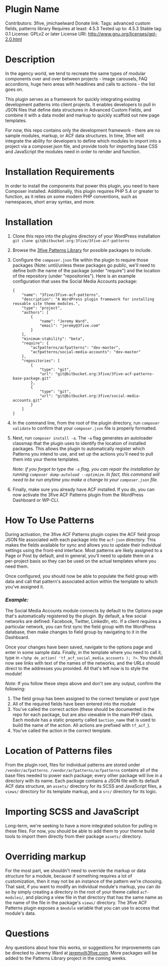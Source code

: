 # Plugin Name
Contributors: 3five, jmichaelward
Donate link: 
Tags: advanced custom fields, patterns library
Requires at least: 4.5.3
Tested up to: 4.5.3
Stable tag: 0.1
License: GPLv2 or later
License URI: http://www.gnu.org/licenses/gpl-2.0.html

# Description
In the agency world, we tend to recreate the same types of modular components over and 
over between projects - image carousels, FAQ accordions, huge hero areas with 
headlines and calls to actions - the list goes on.

This plugin serves as a framework for quickly integrating existing 
development patterns into client projects. It enables developers to pull
in JSON files that define data structures in Advanced Custom Fields, and 
combine it with a data model and markup to quickly scaffold out new page 
templates.

For now, this repo contains only the development framework - there are no
sample modules, markup, or ACF data structures. In time, 3five will integrate
the ability for developers to define which modules to import into a project 
via a composer.json file, and provide tools for importing base CSS and 
JavaScript the modules need in order to render and function. 

# Installation Requirements
In order to install the components that power this plugin, you need to have Composer installed. Additionally,
this plugin requires PHP 5.4 or greater to function, as it relies on some modern PHP conventions, such as 
namespaces, short array syntax, and more.

# Installation
1. Clone this repo into the plugins directory of your WordPress installation `git clone git@bitbucket.org:3five/3five-acf-patterns` 
2. Browse the [3five Patterns Library](https://bitbucket.org/account/user/3five/projects/PL) for possible packages to include.
3. Configure the `composer.json` file within the plugin to require those packages (Note: until/unless these packages go public,
    we'll need to define both the name of the package (under "require") and the location of the repository (under 
    "repositories"). Here is an example configuration that uses the Social Media Accounts package:
    
    ```
    {
        "name": "3five/3five-acf-patterns",
        "description": "A WordPress plugin framework for installing reusable site theme modules.",
        "type": "project",
        "authors": [
            {
                "name": "Jeremy Ward",
                "email": "jeremy@3five.com"
            }
        ],
        "minimum-stability": "beta",
        "require": {
            "acfpatterns/acfpatterns": "dev-master",
            "acfpatterns/social-media-accounts": "dev-master"
        },
        "repositories": [
            {
                "type": "git",
                "url": "git@bitbucket.org:3five/3five-acf-patterns-base-package.git"
            },
            {
                "type": "git",
                "url": "git@bitbucket.org:3five/social-media-accounts.git"
            }
        ]
    }
    ```
4. In the command line, from the root of the plugin directory, run `composer validate` to confirm that your `composer.json`
    file is properly formatted.
5. Next, run `composer install -a`. The `-a` flag generates an autoloader classmap that the plugin uses to identify the
    location of installed packages. This allows the plugin to automatically register which Patterns you intend to use,
    and set up the actions you'll need to pull them into your theme templates. 
    
    *Note: if you forgot to type the `-a` flag, you can repair the installation by running `composer dump-autoload --optimize`.
    In fact, this command will need to be run anytime you make a change to your `composer.json` file.*
6. Finally, make sure you already have ACF installed. If you do, you can now activate the 3five ACF Patterns plugin from 
    the WordPress Dashboard or WP-CLI. 
    
# How To Use Patterns
During activation, the 3five ACF Patterns plugin copies the ACF field group JSON file associated with each package into 
the `acf-json` directory. This makes the fields available for sync and allows you to update their individual settings using
the front-end interface. Most patterns are likely assigned to a Page or Post by default, and in general, you'll need to update
them on a per-project basis so they can be used on the actual templates where you need them.

Once configured, you should now be able to populate the field group with data and call that pattern's associated action
within the template to which you've assigned it.

### _Example:_
The Social Media Accounts module connects by default to the Options page that's automatically registered by the plugin.
By default, a few social networks are defined: Facebook, Twitter, LinkedIn, etc. If a client requires a particular network,
you can first sync the field group with the WordPress database, then make changes to field group by navigating to it in the
Dashboard.

Once your changes have been saved, navigate to the options page and enter in some sample data. Finally, in the 
template where you need to call it, type in `<?php do_action( 'tf_acf_social_media_accounts ); ?>`. You should now see
links with text of the names of the networks, and the URLs should direct to the addresses you provided. All that's
left now is to style the module!

_Note:_ If you follow these steps above and don't see any output, confirm the following:
1. The field group has been assigned to the correct template or post type
2. All of the required fields have been entered into the module
3. You've called the correct action (these should be documented in the repo for each package, but are also viewable
    in the main PHP class. Each module has a static property called `$action_name` that is used to build the name of 
    the action. All actions are prefixed with `tf_acf_`).
4. You've called the action in the correct template.

# Location of Patterns files
From the plugin root, files for individual patterns are stored under `/vendor/acfpatterns`. `/vendor/acfpatterns/acfpatterns`
contains all of the base files needed to power each package; every other package will live in a directory with its name. 
Each package contains a JSON file with its default ACF data structure, an `assets/` directory for its SCSS and JavaScript
files, a `views/` directory for its template markup, and a `src/` directory for its logic.

# Importing SCSS and JavaScript
Long-term, we're seeking to have a more integrated solution for pulling in these files. For now, you should be able to 
add them to your theme build tools to import them directly from their package `assets/` directory.

# Overriding markup
For the most part, we shouldn't need to override the markup or data structure for a module, because if something requires
a lot of customization, then it may not be an instance of the pattern we're choosing. That said, if you want to modify
an individual module's markup, you can do so by simply creating a directory in the root of your theme called
`acf-modules/`, and placing a view file in that directory that has the same name as the name of the file in the 
package's `views/` directory. The 3five ACF Patterns plugin exposes a `$module` variable that you can use to access that 
module's data.

# Questions
Any questions about how this works, or suggestions for improvements can be directed to 
Jeremy Ward at [jeremy@3five.com](mailto:jeremy@3five.com). More packages will be added to the Patterns Library
project in the coming weeks.